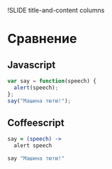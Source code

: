 !SLIDE title-and-content columns

# Сравнение

## Javascript

```javascript
var say = function(speech) {
  alert(speech);
};
say("Машина тютю!");
```

## Coffeescript

```coffeescript
say = (speech) ->
  alert speech

say "Машина тютю!"
```
